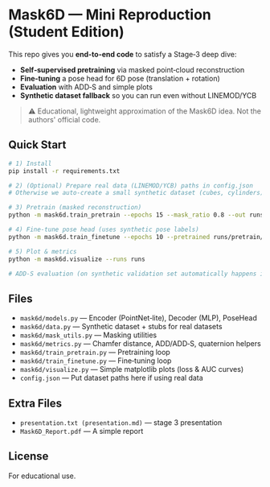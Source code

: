 # Mask6D — Mini Reproduction (Student Edition)

This repo gives you **end-to-end code** to satisfy a Stage‑3 deep dive: 
- **Self‑supervised pretraining** via masked point‑cloud reconstruction
- **Fine‑tuning** a pose head for 6D pose (translation + rotation)
- **Evaluation** with ADD‑S and simple plots
- **Synthetic dataset fallback** so you can run even without LINEMOD/YCB

> ⚠️ Educational, lightweight approximation of the Mask6D idea. Not the authors' official code.

## Quick Start

```bash
# 1) Install
pip install -r requirements.txt

# 2) (Optional) Prepare real data (LINEMOD/YCB) paths in config.json
# Otherwise we auto-create a small synthetic dataset (cubes, cylinders).

# 3) Pretrain (masked reconstruction)
python -m mask6d.train_pretrain --epochs 15 --mask_ratio 0.8 --out runs/pretrain

# 4) Fine-tune pose head (uses synthetic pose labels)
python -m mask6d.train_finetune --epochs 10 --pretrained runs/pretrain/encoder.pt --out runs/finetune

# 5) Plot & metrics
python -m mask6d.visualize --runs runs

# ADD‑S evaluation (on synthetic validation set automatically happens in fine-tune)
```

## Files

- `mask6d/models.py` — Encoder (PointNet‑lite), Decoder (MLP), PoseHead
- `mask6d/data.py` — Synthetic dataset + stubs for real datasets
- `mask6d/mask_utils.py` — Masking utilities
- `mask6d/metrics.py` — Chamfer distance, ADD/ADD‑S, quaternion helpers
- `mask6d/train_pretrain.py` — Pretraining loop
- `mask6d/train_finetune.py` — Fine‑tuning loop
- `mask6d/visualize.py` — Simple matplotlib plots (loss & AUC curves)
- `config.json` — Put dataset paths here if using real data

## Extra Files
- `presentation.txt (presentation.md)` — stage 3 presentation
- `Mask6D_Report.pdf` — A simple report

## License
For educational use.

